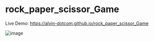 # rock_paper_scissor_Game

Live Demo: https://alvin-dotcom.github.io/rock_paper_scissor_Game

![image](https://github.com/alvin-dotcom/rock_paper_scissor_Game/assets/113367440/86e34bae-91f1-4e35-9614-dec17a9e48f9)
